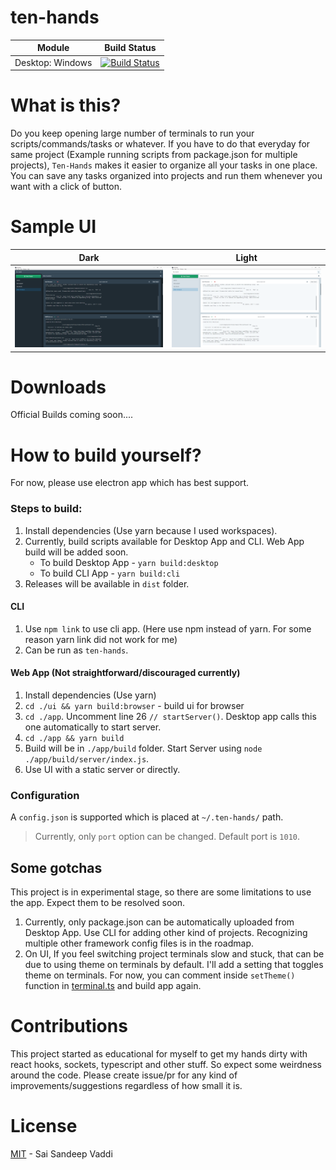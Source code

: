 # ten-hands

| Module           | Build Status                                                                                                                                                                                                                                  |
| ---------------- | --------------------------------------------------------------------------------------------------------------------------------------------------------------------------------------------------------------------------------------------- |
| Desktop: Windows | [![Build Status](<https://dev.azure.com/saisandeepvaddi/Ten%20Hands/_apis/build/status/saisandeepvaddi.ten-hands%20(2)?branchName=master>)](https://dev.azure.com/saisandeepvaddi/Ten%20Hands/_build/latest?definitionId=3&branchName=master) |

# What is this?

Do you keep opening large number of terminals to run your scripts/commands/tasks or whatever. If you have to do that everyday for same project (Example running scripts from package.json for multiple projects), `Ten-Hands` makes it easier to organize all your tasks in one place.
You can save any tasks organized into projects and run them whenever you want with a click of button.

# Sample UI

|                  Dark                  |                  Light                  |
| :------------------------------------: | :-------------------------------------: |
| <img src="/docs/images/demo_dark.PNG"> | <img src="/docs/images/demo_light.PNG"> |

# Downloads

Official Builds coming soon....

# How to build yourself?

For now, please use electron app which has best support.

### Steps to build:

1. Install dependencies (Use yarn because I used workspaces).
2. Currently, build scripts available for Desktop App and CLI. Web App build will be added soon.
   - To build Desktop App - `yarn build:desktop`
   - To build CLI App - `yarn build:cli`
3. Releases will be available in `dist` folder.

#### CLI

1. Use `npm link` to use cli app. (Here use npm instead of yarn. For some reason yarn link did not work for me)
2. Can be run as `ten-hands`.

#### Web App (Not straightforward/discouraged currently)

1. Install dependencies (Use yarn)
2. `cd ./ui && yarn build:browser` - build ui for browser
3. `cd ./app`. Uncomment line 26 `// startServer()`. Desktop app calls this one automatically to start server.
4. `cd ./app && yarn build`
5. Build will be in `./app/build` folder. Start Server using `node ./app/build/server/index.js`.
6. Use UI with a static server or directly.

### Configuration

A `config.json` is supported which is placed at `~/.ten-hands/` path.

> Currently, only `port` option can be changed. Default port is `1010`.

## Some gotchas

This project is in experimental stage, so there are some limitations to use the app. Expect them to be resolved soon.

1. Currently, only package.json can be automatically uploaded from Desktop App. Use CLI for adding other kind of projects. Recognizing multiple other framework config files is in the roadmap.
2. On UI, If you feel switching project terminals slow and stuck, that can be due to using theme on terminals by default. I'll add a setting that toggles theme on terminals. For now, you can comment inside `setTheme()` function in [terminal.ts](/ui/src/components/Command/terminal.ts) and build app again.

# Contributions

This project started as educational for myself to get my hands dirty with react hooks, sockets, typescript and other stuff. So expect some weirdness around the code.
Please create issue/pr for any kind of improvements/suggestions regardless of how small it is.

# License

[MIT](/LICENSE) - Sai Sandeep Vaddi
